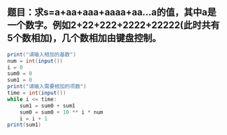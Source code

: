 ## 题目：求s=a+aa+aaa+aaaa+aa...a的值，其中a是一个数字。例如2+22+222+2222+22222(此时共有5个数相加)，几个数相加由键盘控制。
```java
print("请输入相加的基数")
num = int(input())
i = 0
sum0 = 0
sum1 = 0
print("请输入需要相加的项数")
time = int(input())
while i <= time:
    sum1 = sum0 + sum1
    sum0 = sum0 + 10 ** i * num
    i = i + 1
print(sum1)
```
